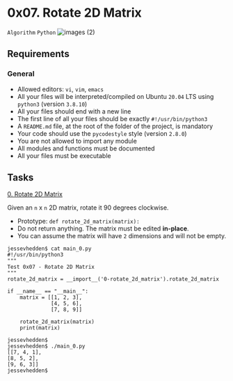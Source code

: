 # 0x07. Rotate 2D Matrix
`Algorithm` `Python`
![images (2)](https://github.com/samuelselasi/alx-interview/assets/85158665/acf25f2f-86f2-494b-ac89-fc9af070e4cb)

## Requirements
### General
* Allowed editors: `vi`, `vim`, `emacs`
* All your files will be interpreted/compiled on Ubuntu `20.04` LTS using `python3` (version `3.8.10`)
* All your files should end with a new line
* The first line of all your files should be exactly `#!/usr/bin/python3`
* A `README.md` file, at the root of the folder of the project, is mandatory
* Your code should use the `pycodestyle` style (version `2.8.0`)
* You are not allowed to import any module
* All modules and functions must be documented
* All your files must be executable

## Tasks

[0. Rotate 2D Matrix](./0-rotate_2d_matrix.py)

Given an `n` x `n` 2D matrix, rotate it 90 degrees clockwise.

* Prototype: `def rotate_2d_matrix(matrix):`
*  Do not return anything. The matrix must be edited **in-place**.
* You can assume the matrix will have `2` dimensions and will not be empty.
```
jessevhedden$ cat main_0.py
#!/usr/bin/python3
"""
Test 0x07 - Rotate 2D Matrix
"""
rotate_2d_matrix = __import__('0-rotate_2d_matrix').rotate_2d_matrix

if __name__ == "__main__":
    matrix = [[1, 2, 3],
              [4, 5, 6],
              [7, 8, 9]]

    rotate_2d_matrix(matrix)
    print(matrix)

jessevhedden$
jessevhedden$ ./main_0.py
[[7, 4, 1],
[8, 5, 2],
[9, 6, 3]]
jessevhedden$
```
